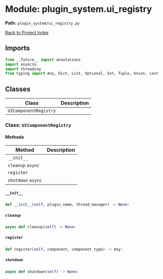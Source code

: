 # Module: plugin_system.ui_registry

**Path:** `plugin_system/ui_registry.py`

[Back to Project Index](../../index.md)

## Imports
```python
from __future__ import annotations
import asyncio
import threading
from typing import Any, Dict, List, Optional, Set, Tuple, Union, cast
```

## Classes

| Class | Description |
| --- | --- |
| `UIComponentRegistry` |  |

### Class: `UIComponentRegistry`

#### Methods

| Method | Description |
| --- | --- |
| `__init__` |  |
| `cleanup` `async` |  |
| `register` |  |
| `shutdown` `async` |  |

##### `__init__`
```python
def __init__(self, plugin_name, thread_manager) -> None:
```

##### `cleanup`
```python
async def cleanup(self) -> None:
```

##### `register`
```python
def register(self, component, component_type) -> Any:
```

##### `shutdown`
```python
async def shutdown(self) -> None:
```

